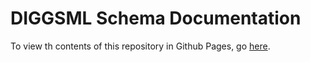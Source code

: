 # DIGGSML Schema Documentation

To view th contents of this repository in Github Pages, go [here](https://diggsml.org/docs/).

